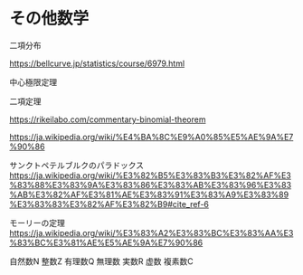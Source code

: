 # その他数学

二項分布

https://bellcurve.jp/statistics/course/6979.html


中心極限定理


二項定理

https://rikeilabo.com/commentary-binomial-theorem

https://ja.wikipedia.org/wiki/%E4%BA%8C%E9%A0%85%E5%AE%9A%E7%90%86


サンクトペテルブルクのパラドックス
https://ja.wikipedia.org/wiki/%E3%82%B5%E3%83%B3%E3%82%AF%E3%83%88%E3%83%9A%E3%83%86%E3%83%AB%E3%83%96%E3%83%AB%E3%82%AF%E3%81%AE%E3%83%91%E3%83%A9%E3%83%89%E3%83%83%E3%82%AF%E3%82%B9#cite_ref-6

モーリーの定理
https://ja.wikipedia.org/wiki/%E3%83%A2%E3%83%BC%E3%83%AA%E3%83%BC%E3%81%AE%E5%AE%9A%E7%90%86

自然数N
整数Z
有理数Q
無理数
実数R
虚数
複素数C
